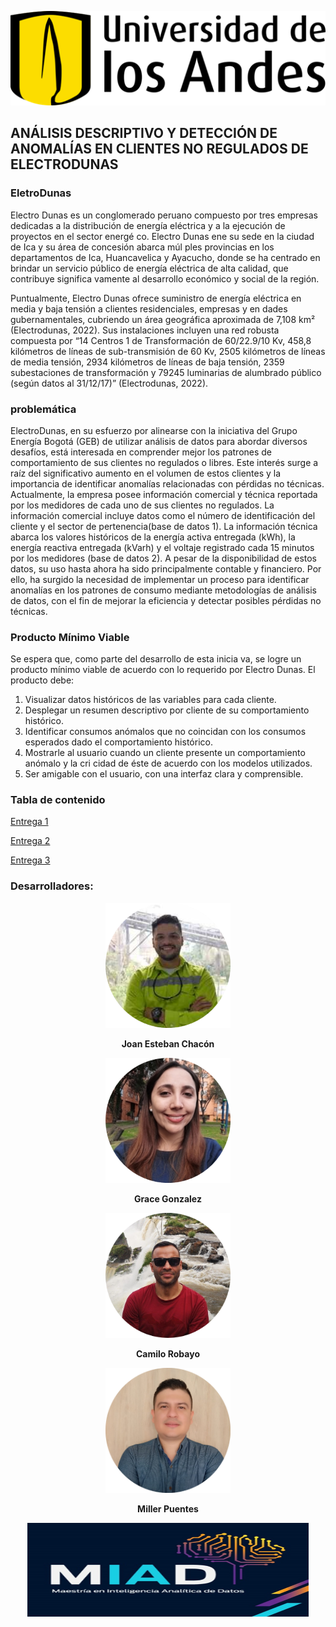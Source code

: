 ![UNIANDES](Imagenes/image_UNIANDES.png)

## ANÁLISIS DESCRIPTIVO Y DETECCIÓN DE ANOMALÍAS EN CLIENTES NO REGULADOS DE ELECTRODUNAS


### EletroDunas
Electro Dunas es un conglomerado peruano compuesto por tres empresas dedicadas a la distribución de energía eléctrica y a la ejecución de proyectos en el sector energé co. Electro Dunas ene su sede en la ciudad de Ica y su área de concesión abarca múl ples provincias en los departamentos de Ica, Huancavelica y Ayacucho, donde se ha centrado en brindar un servicio público de energía eléctrica de alta calidad, que contribuye significa vamente al desarrollo económico y social de la región.

Puntualmente, Electro Dunas ofrece suministro de energía eléctrica en media y baja tensión a clientes residenciales, empresas y en dades gubernamentales, cubriendo un área geográfica aproximada de 7,108 km² (Electrodunas, 2022). Sus instalaciones incluyen una red robusta compuesta por “14 Centros 1 de Transformación de 60/22.9/10 Kv, 458,8 kilómetros de líneas de sub-transmisión de 60 Kv, 2505 kilómetros de líneas de media tensión, 2934 kilómetros de líneas de baja tensión, 2359 subestaciones de transformación y 79245 luminarias de alumbrado público (según datos al 31/12/17)” (Electrodunas, 2022). 

### problemática
ElectroDunas, en su esfuerzo por alinearse con la iniciativa del Grupo Energía Bogotá (GEB) de utilizar análisis de datos para abordar diversos desafíos, está interesada en comprender mejor los patrones de comportamiento de sus clientes no regulados o libres. Este interés surge a raíz del significativo aumento en el volumen de estos clientes y la importancia de identificar anomalías relacionadas con pérdidas no técnicas. Actualmente, la empresa posee información comercial y técnica reportada por los medidores de cada uno de sus clientes no regulados. La información comercial incluye datos como el número de identificación del cliente y el sector de pertenencia(base de datos 1). La información técnica abarca los valores históricos de la energía activa entregada (kWh), la energía reactiva entregada (kVarh) y el voltaje registrado cada 15 minutos por los medidores (base de datos 2). A pesar de la disponibilidad de estos datos, su uso hasta ahora ha sido principalmente contable y financiero. Por ello, ha surgido la necesidad de implementar un proceso para identificar anomalías en los patrones de consumo mediante metodologías de análisis de datos, con el fin de mejorar la eficiencia y detectar posibles pérdidas no técnicas.

### Producto Mínimo Viable
Se espera que, como parte del desarrollo de esta inicia va, se logre un producto mínimo viable de acuerdo con lo requerido por Electro Dunas. El producto debe: 
1. Visualizar datos históricos de las variables para cada cliente. 
2. Desplegar un resumen descriptivo por cliente de su comportamiento histórico. 
3. Identificar consumos anómalos que no coincidan con los consumos esperados dado el comportamiento histórico. 
4. Mostrarle al usuario cuando un cliente presente un comportamiento anómalo y la cri cidad de éste de acuerdo con los modelos utilizados. 
5. Ser amigable con el usuario, con una interfaz clara y comprensible. 

### Tabla de contenido

[Entrega 1](https://github.com/millerpuentes/Sistema_de_-Recomendacion_de_Noticias/tree/main/Entrega%201#resumen)

[Entrega 2](https://github.com/millerpuentes/Sistema_de_-Recomendacion_de_Noticias/tree/main/Entrega%20Final)

[Entrega 3](https://github.com/millerpuentes/Sistema_de_-Recomendacion_de_Noticias/tree/main/Entrega%20Final)


### Desarrolladores: 
<p align="center">
  <img width="200" src="Imagenes/image_Joan.png" alt="Joan Esteban Chacón">
</p>
<p align="center">
  <b>Joan Esteban Chacón</b>
</p>
<p align="center">
  <img width="200" src="Imagenes/image_Grace.png" alt="Grace Gonzalez">
</p>
<p align="center">
  <b>Grace Gonzalez</b>
</p>

<p align="center">
  <img width="200" src="Imagenes/image_CR.png" alt="Camilo Robayo">
</p>
<p align="center">
  <b>Camilo Robayo</b>
</p>

<p align="center">
  <img width="200" src="Imagenes/image_MP.png" alt="Miller Puentes">
</p>
<p align="center">
  <b>Miller Puentes</b>
</p>

<p align="center">
  <img width="450" height="150" src="Imagenes/image_MIAD.png" alt="MIAD">
</p>
